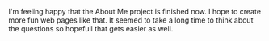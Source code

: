 I'm feeling happy that the About Me project is finished now. I hope to create more fun web pages like that. It seemed to take a long time to think about the questions so hopefull that gets easier as well.
